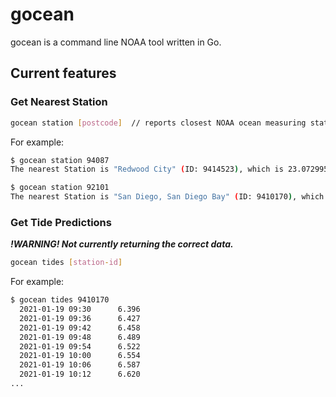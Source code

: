 # gocean

gocean is a command line NOAA tool written in Go.

## Current features

### Get Nearest Station

```bash
gocean station [postcode]  // reports closest NOAA ocean measuring station
```

For example:

```bash
$ gocean station 94087
The nearest Station is "Redwood City" (ID: 9414523), which is 23.072995 kms away from 94087.

$ gocean station 92101
The nearest Station is "San Diego, San Diego Bay" (ID: 9410170), which is 1.130777 kms away from 92101.
```

### Get Tide Predictions

***!WARNING! Not currently returning the correct data.***

```bash
gocean tides [station-id]
```

For example:

```bash
$ gocean tides 9410170
  2021-01-19 09:30      6.396
  2021-01-19 09:36      6.427
  2021-01-19 09:42      6.458
  2021-01-19 09:48      6.489
  2021-01-19 09:54      6.522
  2021-01-19 10:00      6.554
  2021-01-19 10:06      6.587
  2021-01-19 10:12      6.620
...
```
